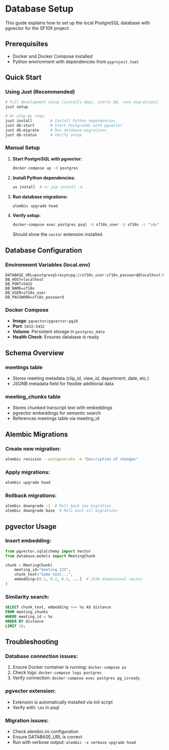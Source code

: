 # Database Setup

This guide explains how to set up the local PostgreSQL database with pgvector for the SF10X project.

## Prerequisites

- Docker and Docker Compose installed
- Python environment with dependencies from `pyproject.toml`

## Quick Start

### Using Just (Recommended)
```bash
# Full development setup (installs deps, starts DB, runs migrations)
just setup

# Or step by step:
just install        # Install Python dependencies
just db-start       # Start PostgreSQL with pgvector
just db-migrate     # Run database migrations
just db-status      # Verify setup
```

### Manual Setup
1. **Start PostgreSQL with pgvector:**
   ```bash
   docker-compose up -d postgres
   ```

2. **Install Python dependencies:**
   ```bash
   uv install  # or pip install -e .
   ```

3. **Run database migrations:**
   ```bash
   alembic upgrade head
   ```

4. **Verify setup:**
   ```bash
   docker-compose exec postgres psql -U sf10x_user -d sf10x -c "\dx"
   ```
   Should show the `vector` extension installed.

## Database Configuration

### Environment Variables (local.env)
```
DATABASE_URL=postgresql+asyncpg://sf10x_user:sf10x_password@localhost:5432/sf10x
DB_HOST=localhost
DB_PORT=5432
DB_NAME=sf10x
DB_USER=sf10x_user
DB_PASSWORD=sf10x_password
```

### Docker Compose
- **Image**: `pgvector/pgvector:pg16`
- **Port**: `5432:5432`
- **Volume**: Persistent storage in `postgres_data`
- **Health Check**: Ensures database is ready

## Schema Overview

### meetings table
- Stores meeting metadata (clip_id, view_id, department, date, etc.)
- JSONB metadata field for flexible additional data

### meeting_chunks table
- Stores chunked transcript text with embeddings
- pgvector embeddings for semantic search
- References meetings table via meeting_id

## Alembic Migrations

### Create new migration:
```bash
alembic revision --autogenerate -m "Description of changes"
```

### Apply migrations:
```bash
alembic upgrade head
```

### Rollback migrations:
```bash
alembic downgrade -1  # Roll back one migration
alembic downgrade base  # Roll back all migrations
```

## pgvector Usage

### Insert embedding:
```python
from pgvector.sqlalchemy import Vector
from database.models import MeetingChunk

chunk = MeetingChunk(
    meeting_id="meeting_123",
    chunk_text="Some text...",
    embedding=[0.1, 0.2, 0.3, ...]  # 1536-dimensional vector
)
```

### Similarity search:
```sql
SELECT chunk_text, embedding <=> %s AS distance 
FROM meeting_chunks 
WHERE meeting_id = %s 
ORDER BY distance 
LIMIT 10;
```

## Troubleshooting

### Database connection issues:
1. Ensure Docker container is running: `docker-compose ps`
2. Check logs: `docker-compose logs postgres`
3. Verify connection: `docker-compose exec postgres pg_isready`

### pgvector extension:
- Extension is automatically installed via init script
- Verify with: `\dx` in psql

### Migration issues:
- Check alembic.ini configuration
- Ensure DATABASE_URL is correct
- Run with verbose output: `alembic -x verbose upgrade head`